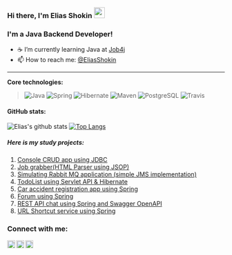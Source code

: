 ### Hi there, I'm Elias Shokin <img src="https://media.giphy.com/media/hvRJCLFzcasrR4ia7z/giphy.gif" width="25px">

### I'm a Java Backend Developer!
- :coffee: I’m currently learning Java at [Job4j](https://job4j.ru/) 
- 📫 How to reach me: [@EliasShokin](https://t.me/malletmustdie)
-----------
<b>Core technologies:</b>
> ![Java](https://img.shields.io/badge/Java-%3E%3D%208-orange) 
![Spring](https://img.shields.io/badge/Spring-%3E%3D%205.0-green)
![Hibernate](https://img.shields.io/badge/Hibernate-%3E%3D%205.0-yellow)
![Maven](https://img.shields.io/badge/Maven-3-red)
![PostgreSQL](https://img.shields.io/badge/PostgreSQL-%3E%3D%209-blue)
![Travis](https://img.shields.io/badge/Travis-CI-succes)

#### GitHub stats: 
![Elias's github stats](https://github-readme-stats.vercel.app/api?username=malletmustdie&hide=stars,prs,issues,contribs)
[![Top Langs](https://github-readme-stats.vercel.app/api/top-langs/?username=malletmustdie&layout=compact)](https://github.com/ShamRail/github-readme-stats)

##### Here is my study projects:
1. [Console CRUD app using JDBC](https://github.com/malletmustdie/jobj4_tracker)
2. [Job grabber(HTML Parser using JSOP)](https://github.com/malletmustdie/job4j_grabber)
3. [Simulating Rabbit MQ application (simple JMS implementation)](https://github.com/malletmustdie/job4j_pooh)
4. [TodoList using Servlet API & Hibernate](https://github.com/malletmustdie/todo-list)
5. [Car accident registration app using Spring](https://github.com/malletmustdie/job4j_car_accident)
6. [Forum using Spring](https://github.com/malletmustdie/forum)
7. [REST API chat using Spring and Swagger OpenAPI](https://github.com/malletmustdie/job4j_chat)
8. [URL Shortcut service using Spring](https://github.com/malletmustdie/job4j_url_shortcut)

### Connect with me:
[<img align="left" alt="LinkedIn" width="18px" src="https://cdn.jsdelivr.net/npm/simple-icons@v3/icons/linkedin.svg" />][linkedin]
[<img align="left" alt="facebook" width="18px" src="https://cdn.jsdelivr.net/npm/simple-icons@3.3.0/icons/telegram.svg" />][telegram]
[<img align="left" alt="Instagram" width="18px" src="https://cdn.jsdelivr.net/npm/simple-icons@v3/icons/instagram.svg" />][instagram]

<br/>

[linkedin]: https://www.linkedin.com/in/elias-shokin-43a1a2216/
[telegram]: https://t.me/malletmustdie
[instagram]: https://www.instagram.com/malletmustdie/
